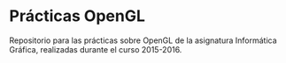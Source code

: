 # Prácticas OpenGL
Repositorio para las prácticas sobre OpenGL de la asignatura Informática Gráfica, realizadas durante el curso 2015-2016.
